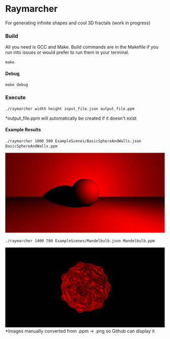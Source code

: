 # Raymarcher
For generating infinite shapes and cool 3D fractals (work in progress)

### Build
All you need is GCC and Make. Build commands are in the Makefile if you run into issues or would prefer to run them in your terminal.
```
make
```
#### Debug
```
make debug
```

### Execute
```
./raymarcher width height input_file.json output_file.ppm
```
*output_file.ppm will automatically be created if it doesn't exist

#### Example Results
```
./raymarcher 1000 500 ExampleScenes/BasicSphereAndWalls.json BasicSphereAndWalls.ppm
```
![](ExampleScenes/BasicSphereAndWalls.png)

```
./raymarcher 1400 700 ExampleScenes/Mandelbulb.json Mandelbulb.ppm
```
![](ExampleScenes/Mandelbulb.png)
*Images manually converted from .ppm -> .png so Github can display it
